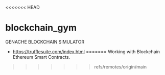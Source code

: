 <<<<<<< HEAD
# blockchain_gym

GENACHE BLOCKCHAIN SIMULATOR

- https://trufflesuite.com/index.html
=======
Working with Blockchain Ethereum Smart Contracts.
>>>>>>> refs/remotes/origin/main
